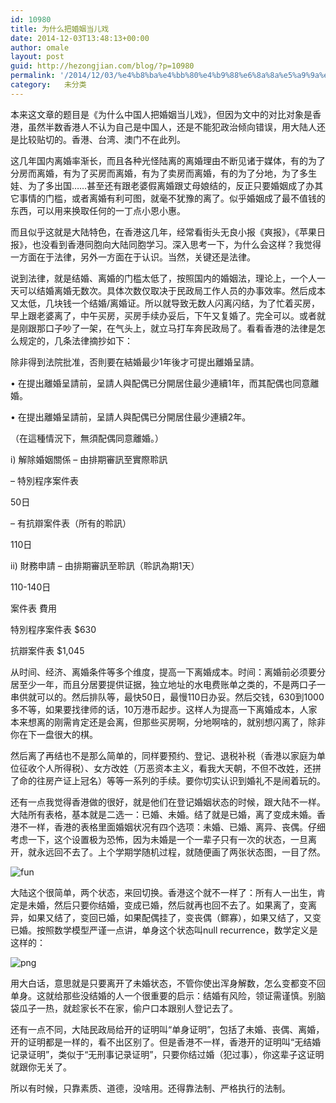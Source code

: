 ```yaml
---
id: 10980
title: 为什么把婚姻当儿戏
date: 2014-12-03T13:48:13+00:00
author: omale
layout: post
guid: http://hezongjian.com/blog/?p=10980
permalink: '/2014/12/03/%e4%b8%ba%e4%bb%80%e4%b9%88%e6%8a%8a%e5%a9%9a%e5%a7%bb%e5%bd%93%e5%84%bf%e6%88%8f/'
category:   未分类  
---
```

本来这文章的题目是《为什么中国人把婚姻当儿戏》，但因为文中的对比对象是香港，虽然半数香港人不认为自己是中国人，还是不能犯政治倾向错误，用大陆人还是比较贴切的。香港、台湾、澳门不在此列。

这几年国内离婚率渐长，而且各种光怪陆离的离婚理由不断见诸于媒体，有的为了分房而离婚，有为了买房而离婚，有为了卖房而离婚，有的为了分地，为了多生娃、为了多出国……甚至还有跟老婆假离婚跟丈母娘结的，反正只要婚姻成了办其它事情的门槛，或者离婚有利可图，就毫不犹豫的离了。似乎婚姻成了最不值钱的东西，可以用来换取任何的一丁点小恩小惠。

而且似乎这就是大陆特色，在香港这几年，经常看街头无良小报《爽报》，《苹果日报》，也没看到香港同胞向大陆同胞学习。深入思考一下，为什么会这样？我觉得一方面在于法律，另外一方面在于认识。当然，关键还是法律。

说到法律，就是结婚、离婚的门槛太低了，按照国内的婚姻法，理论上，一个人一天可以结婚离婚无数次。具体次数仅取决于民政局工作人员的办事效率。然后成本又太低，几块钱一个结婚/离婚证。所以就导致无数人闪离闪结，为了忙着买房，早上跟老婆离了，中午买房，买房手续办妥后，下午又复婚了。完全可以。或者就是刚跟那口子吵了一架，在气头上，就立马打车奔民政局了。看看香港的法律是怎么规定的，几条法律摘抄如下：

除非得到法院批准，否則要在結婚最少1年後才可提出離婚呈請。

• 在提出離婚呈請前，呈請人與配偶已分開居住最少連續1年，而其配偶也同意離婚。
  
• 在提出離婚呈請前，呈請人與配偶已分開居住最少連續2年。
  
（在這種情況下，無須配偶同意離婚。）

i) 解除婚姻關係 &#8211; 由排期審訊至實際聆訊

&#8211; 特別程序案件表
  
50日
  
&#8211; 有抗辯案件表（所有的聆訊）
  
110日
  
ii) 財務申請 &#8211; 由排期審訊至聆訊（聆訊為期1天）
  
110-140日

案件表 費用
  
特別程序案件表 $630
  
抗辯案件表 $1,045

从时间、经济、离婚条件等多个维度，提高一下离婚成本。时间：离婚前必须要分居至少一年，而且分居要提供证据，独立地址的水电费账单之类的，不是两口子一串供就可以的。然后排队等，最快50日，最慢110日办妥。然后交钱，630到1000多不等，如果要找律师的话，10万港币起步。这样人为提高一下离婚成本，人家本来想离的刚需肯定还是会离，但那些买房啊，分地啊啥的，就别想闪离了，除非你在下一盘很大的棋。

然后离了再结也不是那么简单的，同样要预约、登记、退税补税（香港以家庭为单位征收个人所得税）、女方改姓（万恶资本主义，看我大天朝，不但不改姓，还拼了命的往房产证上冠名）等等一系列的手续。要你切实认识到婚礼不是闹着玩的。

还有一点我觉得香港做的很好，就是他们在登记婚姻状态的时候，跟大陆不一样。大陆所有表格，基本就是二选一：已婚、未婚。结了就是已婚，离了变成未婚。香港不一样，香港的表格里面婚姻状况有四个选项：未婚、已婚、离异、丧偶。仔细考虑一下，这个设置极为恐怖，因为未婚是一个一辈子只有一次的状态，一旦离开，就永远回不去了。上个学期学随机过程，就随便画了两张状态图，一目了然。

![fun](/uploads/2014/12/fun.png)

大陆这个很简单，两个状态，来回切换。香港这个就不一样了：所有人一出生，肯定是未婚，然后只要你结婚，变成已婚，然后就再也回不去了。如果离了，变离异，如果又结了，变回已婚，如果配偶挂了，变丧偶（鳏寡），如果又结了，又变已婚。按照数学模型严谨一点讲，单身这个状态叫null recurrence，数学定义是这样的：

![png](/uploads/2014/12/png.png)

用大白话，意思就是只要离开了未婚状态，不管你使出浑身解数，怎么变都变不回单身。这就给那些没结婚的人一个很重要的启示：结婚有风险，领证需谨慎。别脑袋瓜子一热，就趁家长不在家，偷户口本跟别人登记去了。

还有一点不同，大陆民政局给开的证明叫“单身证明”，包括了未婚、丧偶、离婚，开的证明都是一样的，看不出区别了。但是香港不一样，香港开的证明叫“无结婚记录证明”，类似于“无刑事记录证明”，只要你结过婚（犯过事），你这辈子这证明就跟你无关了。

所以有时候，只靠素质、道德，没啥用。还得靠法制、严格执行的法制。
